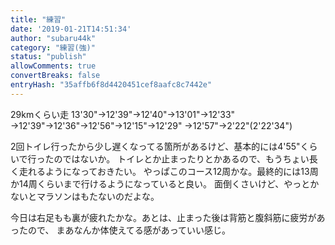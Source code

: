 ```yaml
---
title: "練習"
date: '2019-01-21T14:51:34'
author: "subaru44k"
category: "練習(強)"
status: "publish"
allowComments: true
convertBreaks: false
entryHash: "35affb6f8d4420451cef8aafc8c7442e"
---
```

29kmくらい走
13'30"→12'39"→12'40"→13'01"→12'33"
→12'39"→12'36"→12'56"→12'15"→12'29"
→12'57"→2'22"(2'22'34")

2回トイレ行ったから少し遅くなってる箇所があるけど、基本的には4'55"くらいで行ったのではないか。
トイレとか止まったりとかあるので、もうちょい長く走れるようになっておきたい。
やっぱこのコース12周かな。最終的には13周か14周くらいまで行けるようになっていると良い。
面倒くさいけど、やっとかないとマラソンはもたないのだよな。

今日は右足もも裏が疲れたかな。あとは、止まった後は背筋と腹斜筋に疲労があったので、
まあなんか体使えてる感があっていい感じ。
